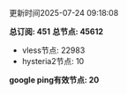 更新时间2025-07-24 09:18:08

**总订阅: 451**
**总节点: 45612**
- vless节点: 22983
- hysteria2节点: 10

**google ping有效节点: 20**
